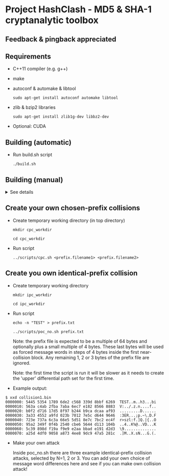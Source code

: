 # Project HashClash - MD5 & SHA-1 cryptanalytic toolbox

## Feedback & pingback appreciated

## Requirements

- C++11 compiler (e.g. g++)
- make
- autoconf & automake & libtool

  `sudo apt-get install autoconf automake libtool`
  
- zlib & bzip2 libraries

  `sudo apt-get install zlib1g-dev libbz2-dev`
  
- Optional: CUDA
  
## Building (automatic)

- Run build.sh script

   `./build.sh`

## Building (manual)

<details>
<summary>See details</summary>
<p>
  
- local boost C++ libraries (preferable version 1.57.0)

  `./install_boost.sh` 

  Override default boost version 1.57.0 and/or installation directory as follows:
  
  `BOOST_VERSION=1.65.1 BOOST_INSTALL_PREFIX=$HOME/boost/boost-1.65.1 ./install_boost.sh`
  
- Build configure script

  `autoreconf --install`
  
- Run configure (with boost installed in `$(pwd)/boost-VERSION` by `install_boost.sh`)

  `./configure --with-boost=$(pwd)/boost-1.57.0 [--without-cuda|--with-cuda=/usr/local/cuda-X.X]`

- Build programs

  `make [-j 4]`

</p>
</details>

## Create your own chosen-prefix collisions

- Create temporary working directory (in top directory)

  `mkdir cpc_workdir`
  
  `cd cpc_workdir`
  
- Run script

  `../scripts/cpc.sh <prefix.filename1> <prefix.filename2>`

## Create you own identical-prefix collision

- Create temporary working directory

  `mkdir ipc_workdir`

  `cd ipc_workdir`

- Run script

  `echo -n "TEST" > prefix.txt`

  `../scripts/poc_no.sh prefix.txt`

  Note: the prefix file is expected to be a multiple of 64 bytes 
  and optionally plus a small multiple of 4 bytes.
  These last bytes will be used as forced message words in steps of 4 bytes
  inside the first near-collision block.
  Any remaining 1, 2 or 3 bytes of the prefix file are ignored.

  Note: the first time the script is run it will be slower
  as it needs to create the 'upper' differential path set for the first time.

- Example output:

```
$ xxd collision1.bin
0000000: 5445 5354 1789 6de2 c568 339d 8bbf 6269  TEST..m..h3...bi
0000010: 563a c4ab 2fba 7aba 6ec7 e182 8566 8883  V:../.z.n....f..
0000020: b0f2 d716 17d5 8f97 b244 b9ca dcaa af93  .........D......
0000030: 3a33 4552 a9fd 023b 7012 7e5c d644 9646  :3ER...;p.~\.D.F
0000040: 723e 737a 6c3a 66e5 5d51 8e7c 7bc2 ec4f  r>szl:f.]Q.|{..O
0000050: 95a2 349f 0f4b 2540 cbe6 5644 d113 104b  ..4..K%@..VD...K
0000060: 5c39 898d f19a f9e9 e2aa bbad e191 d2d3  \9..............
0000070: a25d 4df0 9058 a873 4ee8 9dc9 47a5 281c  .]M..X.sN...G.(.
```

- Make your own attack

  Inside poc_no.sh there are three example identical-prefix collision attacks,
  selected by N=1, 2 or 3.
  You can add your own choice of message word differences here
  and see if you can make own collision attack!
